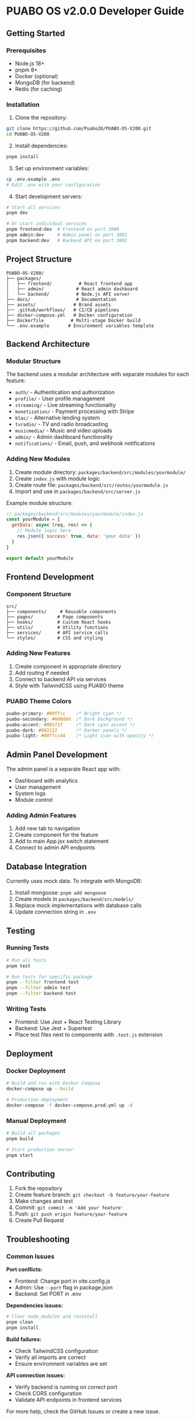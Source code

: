 # PUABO OS v2.0.0 Developer Guide

## Getting Started

### Prerequisites
- Node.js 18+
- pnpm 8+
- Docker (optional)
- MongoDB (for backend)
- Redis (for caching)

### Installation

1. Clone the repository:
```bash
git clone https://github.com/Puabo20/PUABO-OS-V200.git
cd PUABO-OS-V200
```

2. Install dependencies:
```bash
pnpm install
```

3. Set up environment variables:
```bash
cp .env.example .env
# Edit .env with your configuration
```

4. Start development servers:
```bash
# Start all services
pnpm dev

# Or start individual services
pnpm frontend:dev  # Frontend on port 3000
pnpm admin:dev     # Admin panel on port 3001
pnpm backend:dev   # Backend API on port 3002
```

## Project Structure

```
PUABO-OS-V200/
├── packages/
│   ├── frontend/          # React frontend app
│   ├── admin/            # React admin dashboard
│   └── backend/          # Node.js API server
├── docs/                 # Documentation
├── assets/              # Brand assets
├── .github/workflows/   # CI/CD pipelines
├── docker-compose.yml   # Docker configuration
├── Dockerfile          # Multi-stage Docker build
└── .env.example       # Environment variables template
```

## Backend Architecture

### Modular Structure
The backend uses a modular architecture with separate modules for each feature:

- `auth/` - Authentication and authorization
- `profile/` - User profile management
- `streaming/` - Live streaming functionality
- `monetization/` - Payment processing with Stripe
- `blac/` - Alternative lending system
- `tvradio/` - TV and radio broadcasting
- `musicmedia/` - Music and video uploads
- `admin/` - Admin dashboard functionality
- `notifications/` - Email, push, and webhook notifications

### Adding New Modules

1. Create module directory: `packages/backend/src/modules/yourmodule/`
2. Create `index.js` with module logic
3. Create route file: `packages/backend/src/routes/yourmodule.js`
4. Import and use in `packages/backend/src/server.js`

Example module structure:
```javascript
// packages/backend/src/modules/yourmodule/index.js
const yourModule = {
  getData: async (req, res) => {
    // Module logic here
    res.json({ success: true, data: 'your data' })
  }
}

export default yourModule
```

## Frontend Development

### Component Structure
```
src/
├── components/     # Reusable components
├── pages/         # Page components
├── hooks/         # Custom React hooks
├── utils/         # Utility functions
├── services/      # API service calls
└── styles/        # CSS and styling
```

### Adding New Features

1. Create component in appropriate directory
2. Add routing if needed
3. Connect to backend API via services
4. Style with TailwindCSS using PUABO theme

### PUABO Theme Colors
```css
puabo-primary: #00ffcc    /* Bright cyan */
puabo-secondary: #0d0d0d  /* Dark background */
puabo-accent: #001f1f     /* Dark cyan accent */
puabo-dark: #002222       /* Darker panels */
puabo-light: #00ffcc44    /* Light cyan with opacity */
```

## Admin Panel Development

The admin panel is a separate React app with:

- Dashboard with analytics
- User management
- System logs
- Module control

### Adding Admin Features

1. Add new tab to navigation
2. Create component for the feature
3. Add to main App.jsx switch statement
4. Connect to admin API endpoints

## Database Integration

Currently uses mock data. To integrate with MongoDB:

1. Install mongoose: `pnpm add mongoose`
2. Create models in `packages/backend/src/models/`
3. Replace mock implementations with database calls
4. Update connection string in `.env`

## Testing

### Running Tests
```bash
# Run all tests
pnpm test

# Run tests for specific package
pnpm --filter frontend test
pnpm --filter admin test  
pnpm --filter backend test
```

### Writing Tests
- Frontend: Use Jest + React Testing Library
- Backend: Use Jest + Supertest
- Place test files next to components with `.test.js` extension

## Deployment

### Docker Deployment
```bash
# Build and run with Docker Compose
docker-compose up --build

# Production deployment
docker-compose -f docker-compose.prod.yml up -d
```

### Manual Deployment
```bash
# Build all packages
pnpm build

# Start production server
pnpm start
```

## Contributing

1. Fork the repository
2. Create feature branch: `git checkout -b feature/your-feature`
3. Make changes and test
4. Commit: `git commit -m 'Add your feature'`
5. Push: `git push origin feature/your-feature`
6. Create Pull Request

## Troubleshooting

### Common Issues

**Port conflicts:**
- Frontend: Change port in vite.config.js
- Admin: Use `--port` flag in package.json
- Backend: Set PORT in .env

**Dependencies issues:**
```bash
# Clear node_modules and reinstall
pnpm clean
pnpm install
```

**Build failures:**
- Check TailwindCSS configuration
- Verify all imports are correct
- Ensure environment variables are set

**API connection issues:**
- Verify backend is running on correct port
- Check CORS configuration
- Validate API endpoints in frontend services

For more help, check the GitHub Issues or create a new issue.